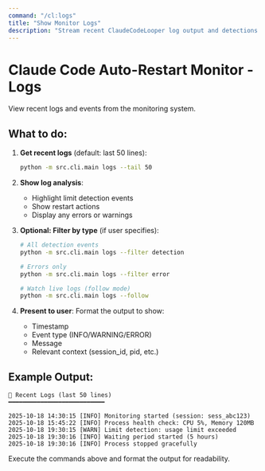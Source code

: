```yaml
---
command: "/cl:logs"
title: "Show Monitor Logs"
description: "Stream recent ClaudeCodeLooper log output and detections."
---
```


# Claude Code Auto-Restart Monitor - Logs

View recent logs and events from the monitoring system.

## What to do:

1. **Get recent logs** (default: last 50 lines):
   ```bash
   python -m src.cli.main logs --tail 50
   ```

2. **Show log analysis**:
   - Highlight limit detection events
   - Show restart actions
   - Display any errors or warnings

3. **Optional: Filter by type** (if user specifies):
   ```bash
   # All detection events
   python -m src.cli.main logs --filter detection

   # Errors only
   python -m src.cli.main logs --filter error

   # Watch live logs (follow mode)
   python -m src.cli.main logs --follow
   ```

4. **Present to user**:
   Format the output to show:
   - Timestamp
   - Event type (INFO/WARNING/ERROR)
   - Message
   - Relevant context (session_id, pid, etc.)

## Example Output:

```
📜 Recent Logs (last 50 lines)
━━━━━━━━━━━━━━━━━━━━━━━━━━━

2025-10-18 14:30:15 [INFO] Monitoring started (session: sess_abc123)
2025-10-18 15:45:22 [INFO] Process health check: CPU 5%, Memory 120MB
2025-10-18 19:30:15 [WARN] Limit detection: usage limit exceeded
2025-10-18 19:30:16 [INFO] Waiting period started (5 hours)
2025-10-18 19:30:16 [INFO] Process stopped gracefully
```

Execute the commands above and format the output for readability.
